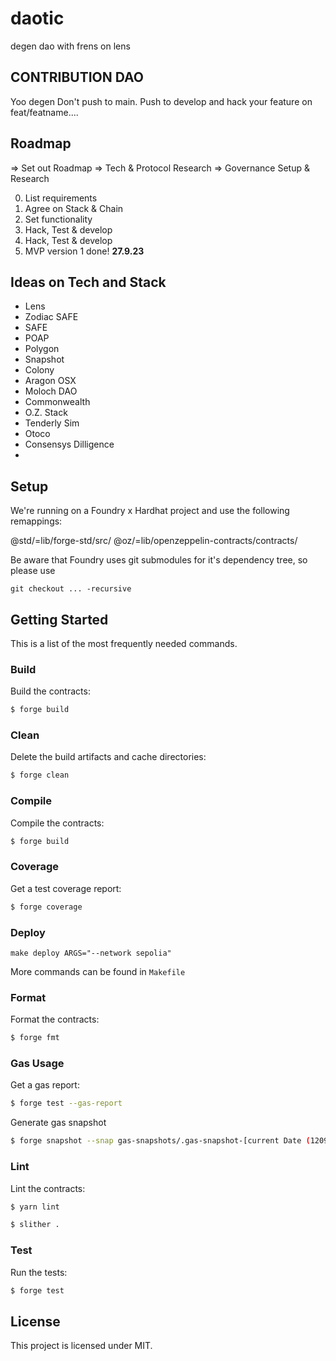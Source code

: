 # daotic

degen dao with frens on lens

## CONTRIBUTION DAO

Yoo degen
Don't push to main.
Push to develop and hack your feature on feat/featname....

## Roadmap

=> Set out Roadmap
=> Tech & Protocol Research
=> Governance Setup & Research

0. List requirements
1. Agree on Stack & Chain
2. Set functionality
3. Hack, Test & develop
4. Hack, Test & develop
5. MVP version 1 done! **27.9.23**

## Ideas on Tech and Stack

- Lens
- Zodiac SAFE
- SAFE
- POAP
- Polygon
- Snapshot
- Colony
- Aragon OSX
- Moloch DAO
- Commonwealth
- O.Z. Stack
- Tenderly Sim
- Otoco
- Consensys Dilligence
-

## Setup

We're running on a Foundry x Hardhat project and use the following remappings:

@std/=lib/forge-std/src/
@oz/=lib/openzeppelin-contracts/contracts/

Be aware that Foundry uses git submodules for it's dependency tree, so please use

```
git checkout ... -recursive
```

## Getting Started

This is a list of the most frequently needed commands.

### Build

Build the contracts:

```sh
$ forge build
```

### Clean

Delete the build artifacts and cache directories:

```sh
$ forge clean
```

### Compile

Compile the contracts:

```sh
$ forge build
```

### Coverage

Get a test coverage report:

```sh
$ forge coverage
```

### Deploy

```
make deploy ARGS="--network sepolia"
```

More commands can be found in `Makefile`

### Format

Format the contracts:

```sh
$ forge fmt
```

### Gas Usage

Get a gas report:

```sh
$ forge test --gas-report
```

Generate gas snapshot

```sh
$ forge snapshot --snap gas-snapshots/.gas-snapshot-[current Date (12092023)]
```

### Lint

Lint the contracts:

```sh
$ yarn lint
```

```sh
$ slither .
```

### Test

Run the tests:

```sh
$ forge test
```

## License

This project is licensed under MIT.
